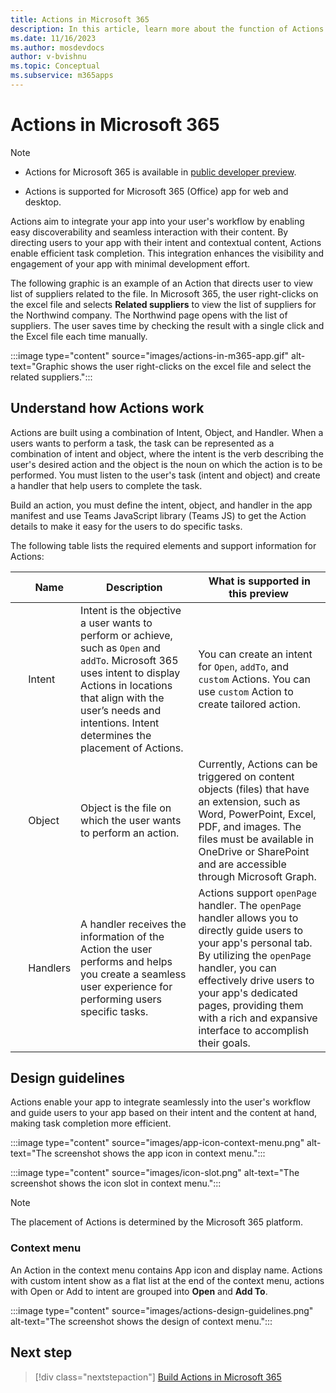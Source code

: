 ```yaml
---
title: Actions in Microsoft 365
description: In this article, learn more about the function of Actions and its use cases. 
ms.date: 11/16/2023
ms.author: mosdevdocs
author: v-bvishnu
ms.topic: Conceptual
ms.subservice: m365apps
---
```

# Actions in Microsoft 365

> [!NOTE]
>
> * Actions for Microsoft 365 is available in [public developer preview](../resources/dev-preview/developer-preview-intro.md).
>
> * Actions is supported for Microsoft 365 (Office) app for web and desktop.

Actions aim to integrate your app into your user's workflow by enabling easy discoverability and seamless interaction with their content. By directing users to your app with their intent and contextual content, Actions enable efficient task completion. This integration enhances the visibility and engagement of your app with minimal development effort.

The following graphic is an example of an Action that directs user to view list of suppliers related to the file. In Microsoft 365, the user right-clicks on the excel file and selects **Related suppliers** to view the list of suppliers for the Northwind company. The Northwind page opens with the list of suppliers. The user saves time by checking the result with a single click and the Excel file each time manually.

  :::image type="content" source="images/actions-in-m365-app.gif" alt-text="Graphic shows the user right-clicks on the excel file and select the related suppliers.":::

## Understand how Actions work

Actions are built using a combination of Intent, Object, and Handler. When a users wants to perform a task, the task can be represented as a combination of intent and object, where the intent is the verb describing the user's desired action and the object is the noun on which the action is to be performed. You must listen to the user's  task (intent and object) and create a handler that help users to complete the task.

Build an action, you must define the intent, object, and handler in the app manifest and use Teams JavaScript library (Teams JS) to get the Action details to make it easy for the users to do specific tasks.

The following table lists the required elements and support information for Actions:

| &nbsp; | Name | Description | What is supported in this preview  
| --- | --- | --- | ---|
| &nbsp; | Intent | Intent is the objective a user wants to perform or achieve, such as `Open` and  `addTo`. Microsoft 365 uses intent to display Actions in locations that align with the user’s needs and intentions. Intent determines the placement of Actions. | You can create an intent for `Open`, `addTo`, and `custom` Actions. You can use `custom` Action to create tailored action. |
| &nbsp; | Object  | Object is the file on which the user wants to perform an action. | Currently, Actions can be triggered on content objects (files) that have an extension, such as Word, PowerPoint, Excel, PDF, and images. The files must be available in OneDrive or SharePoint and are accessible through Microsoft Graph. |
| &nbsp; | Handlers | A handler receives the information of the Action the user performs and helps you create a seamless user experience for performing users specific tasks.  | Actions support `openPage` handler. The `openPage` handler allows you to directly guide users to your app's personal tab. By utilizing the `openPage` handler, you can effectively drive users to your app's dedicated pages, providing them with a rich and expansive interface to accomplish their goals. |

## Design guidelines

Actions enable your app to integrate seamlessly into the user's workflow and guide users to your app based on their intent and the content at hand, making task completion more efficient.

:::image type="content" source="images/app-icon-context-menu.png" alt-text="The screenshot shows the app icon in context menu.":::

:::image type="content" source="images/icon-slot.png" alt-text="The screenshot shows the icon slot in context menu.":::

> [!NOTE]
> The placement of Actions is determined by the Microsoft 365 platform.

### Context menu

An Action in the context menu contains App icon and display name. Actions with custom intent show as a flat list at the end of the context menu, actions with Open or Add to intent are grouped into **Open** and **Add To**.

:::image type="content" source="images/actions-design-guidelines.png" alt-text="The screenshot shows the design of context menu.":::

## Next step

> [!div class="nextstepaction"]
> [Build Actions in Microsoft 365](build-actions-in-m365.md)
